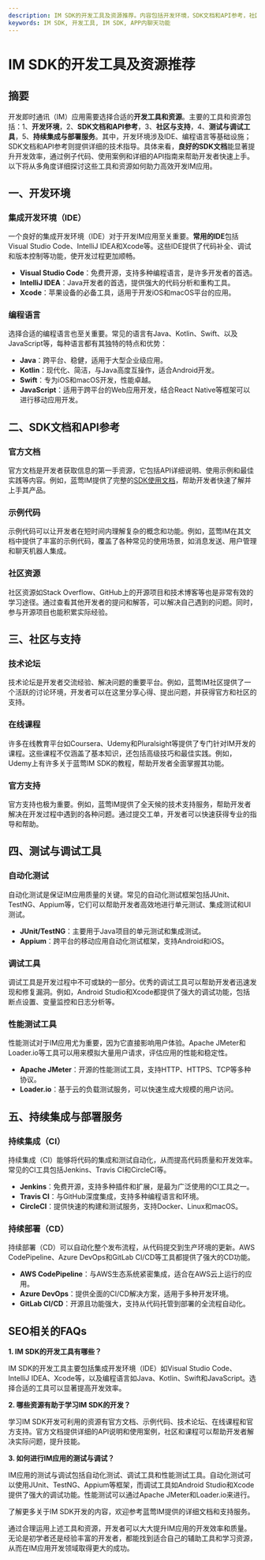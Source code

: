 ```yaml
---
description: IM SDK的开发工具及资源推荐。内容包括开发环境，SDK文档和API参考，社区与支持，测试与调试工具，持续集成与部署服务等。
keywords: IM SDK, 开发工具, IM SDK, APP内聊天功能
---
```

# IM SDK的开发工具及资源推荐

## 摘要

开发即时通讯（IM）应用需要选择合适的**开发工具和资源**。主要的工具和资源包括：1、**开发环境**，2、**SDK文档和API参考**，3、**社区与支持**，4、**测试与调试工具**，5、**持续集成与部署服务**。其中，开发环境涉及IDE、编程语言等基础设施；SDK文档和API参考则提供详细的技术指导。具体来看，**良好的SDK文档**能显著提升开发效率，通过例子代码、使用案例和详细的API指南来帮助开发者快速上手。以下将从多角度详细探讨这些工具和资源如何助力高效开发IM应用。

## 一、开发环境

### 集成开发环境（IDE）

一个良好的集成开发环境（IDE）对于开发IM应用至关重要。**常用的IDE**包括Visual Studio Code、IntelliJ IDEA和Xcode等。这些IDE提供了代码补全、调试和版本控制等功能，使开发过程更加顺畅。

- **Visual Studio Code**：免费开源，支持多种编程语言，是许多开发者的首选。
- **IntelliJ IDEA**：Java开发者的首选，提供强大的代码分析和重构工具。
- **Xcode**：苹果设备的必备工具，适用于开发iOS和macOS平台的应用。

### 编程语言

选择合适的编程语言也至关重要。常见的语言有Java、Kotlin、Swift、以及JavaScript等，每种语言都有其独特的特点和优势：

- **Java**：跨平台、稳健，适用于大型企业级应用。
- **Kotlin**：现代化、简洁，与Java高度互操作，适合Android开发。
- **Swift**：专为iOS和macOS开发，性能卓越。
- **JavaScript**：适用于跨平台的Web应用开发，结合React Native等框架可以进行移动应用开发。

## 二、SDK文档和API参考

### 官方文档

官方文档是开发者获取信息的第一手资源，它包括API详细说明、使用示例和最佳实践等内容。例如，蓝莺IM提供了完整的[SDK使用文档](https://www.lanyingim.com)，帮助开发者快速了解并上手其产品。

### 示例代码

示例代码可以让开发者在短时间内理解复杂的概念和功能。例如，蓝莺IM在其文档中提供了丰富的示例代码，覆盖了各种常见的使用场景，如消息发送、用户管理和聊天机器人集成。

### 社区资源

社区资源如Stack Overflow、GitHub上的开源项目和技术博客等也是非常有效的学习途径。通过查看其他开发者的提问和解答，可以解决自己遇到的问题。同时，参与开源项目也能积累实际经验。

## 三、社区与支持

### 技术论坛

技术论坛是开发者交流经验、解决问题的重要平台。例如，蓝莺IM社区提供了一个活跃的讨论环境，开发者可以在这里分享心得、提出问题，并获得官方和社区的支持。

### 在线课程

许多在线教育平台如Coursera、Udemy和Pluralsight等提供了专门针对IM开发的课程。这些课程不仅涵盖了基本知识，还包括高级技巧和最佳实践。例如，Udemy上有许多关于蓝莺IM SDK的教程，帮助开发者全面掌握其功能。

### 官方支持

官方支持也极为重要。例如，蓝莺IM提供了全天候的技术支持服务，帮助开发者解决在开发过程中遇到的各种问题。通过提交工单，开发者可以快速获得专业的指导和帮助。

## 四、测试与调试工具

### 自动化测试

自动化测试是保证IM应用质量的关键。常见的自动化测试框架包括JUnit、TestNG、Appium等，它们可以帮助开发者高效地进行单元测试、集成测试和UI测试。

- **JUnit/TestNG**：主要用于Java项目的单元测试和集成测试。
- **Appium**：跨平台的移动应用自动化测试框架，支持Android和iOS。

### 调试工具

调试工具是开发过程中不可或缺的一部分。优秀的调试工具可以帮助开发者迅速发现和修复漏洞。例如，Android Studio和Xcode都提供了强大的调试功能，包括断点设置、变量监控和日志分析等。

### 性能测试工具

性能测试对于IM应用尤为重要，因为它直接影响用户体验。Apache JMeter和Loader.io等工具可以用来模拟大量用户请求，评估应用的性能和稳定性。

- **Apache JMeter**：开源的性能测试工具，支持HTTP、HTTPS、TCP等多种协议。
- **Loader.io**：基于云的负载测试服务，可以快速生成大规模的用户访问。

## 五、持续集成与部署服务

### 持续集成（CI）

持续集成（CI）能够将代码的集成和测试自动化，从而提高代码质量和开发效率。常见的CI工具包括Jenkins、Travis CI和CircleCI等。

- **Jenkins**：免费开源，支持多种插件和扩展，是最为广泛使用的CI工具之一。
- **Travis CI**：与GitHub深度集成，支持多种编程语言和环境。
- **CircleCI**：提供快速的构建和测试服务，支持Docker、Linux和macOS。

### 持续部署（CD）

持续部署（CD）可以自动化整个发布流程，从代码提交到生产环境的更新。AWS CodePipeline、Azure DevOps和GitLab CI/CD等工具都提供了强大的CD功能。

- **AWS CodePipeline**：与AWS生态系统紧密集成，适合在AWS云上运行的应用。
- **Azure DevOps**：提供全面的CI/CD解决方案，适用于多种开发环境。
- **GitLab CI/CD**：开源且功能强大，支持从代码托管到部署的全流程自动化。

## SEO相关的FAQs

**1. IM SDK的开发工具有哪些？**

IM SDK的开发工具主要包括集成开发环境（IDE）如Visual Studio Code、IntelliJ IDEA、Xcode等，以及编程语言如Java、Kotlin、Swift和JavaScript。选择合适的工具可以显著提高开发效率。

**2. 哪些资源有助于学习IM SDK的开发？**

学习IM SDK开发可利用的资源有官方文档、示例代码、技术论坛、在线课程和官方支持。官方文档提供详细的API说明和使用案例，社区和课程可以帮助开发者解决实际问题，提升技能。

**3. 如何进行IM应用的测试与调试？**

IM应用的测试与调试包括自动化测试、调试工具和性能测试工具。自动化测试可以使用JUnit、TestNG、Appium等框架，而调试工具如Android Studio和Xcode提供了强大的调试功能。性能测试可以通过Apache JMeter和Loader.io来进行。

了解更多关于IM SDK开发的内容，欢迎参考蓝莺IM提供的详细文档和支持服务。

通过合理运用上述工具和资源，开发者可以大大提升IM应用的开发效率和质量。无论是初学者还是经验丰富的开发者，都能找到适合自己的辅助工具和学习资源，从而在IM应用开发领域取得更大的成功。